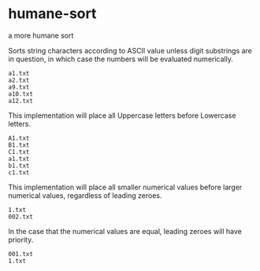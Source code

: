 humane-sort
===========

a more humane sort

Sorts string characters according to ASCII value unless
digit substrings are in question, in which case
the numbers will be evaluated numerically.

	a1.txt
	a2.txt
	a9.txt
	a10.txt
	a12.txt

This implementation will place all Uppercase letters
before Lowercase letters.

	A1.txt
	B1.txt
	C1.txt
	a1.txt
	b1.txt
	c1.txt

This implementation will place all smaller numerical
values before larger numerical values, regardless of
leading zeroes.

	1.txt
	002.txt

In the case that the numerical values are equal,
leading zeroes will have priority.

	001.txt
	1.txt
